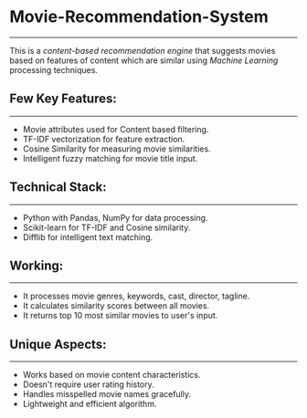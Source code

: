 # Movie-Recommendation-System
------------------------------
This is a *content-based recommendation engine* that suggests movies based on features of content which are similar using *Machine Learning* processing techniques.

## Few Key Features:
-------------------
- Movie attributes used for Content based filtering.
- TF-IDF vectorization for feature extraction.
- Cosine Similarity for measuring movie similarities.
- Intelligent fuzzy matching for movie title input.

## Technical Stack:
------------------
- Python with Pandas, NumPy for data processing.
- Scikit-learn for TF-IDF and Cosine similarity.
- Difflib for intelligent text matching.

## Working:
----------
- It processes movie genres, keywords, cast, director, tagline.
- It calculates similarity scores between all movies.
- It returns top 10 most similar movies to user's input.

## Unique Aspects:
-----------------
- Works based on movie content characteristics.
- Doesn't require user rating history.
- Handles misspelled movie names gracefully.
- Lightweight and efficient algorithm.
